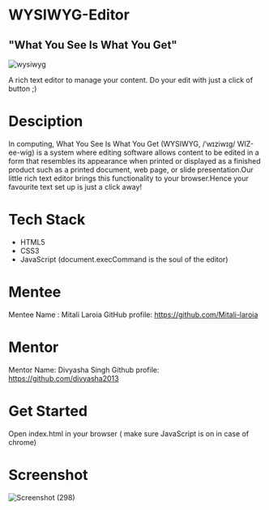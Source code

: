# WYSIWYG-Editor
## "What You See Is What You Get"
![wysiwyg](https://media0.giphy.com/media/9G5gtqvFTevHy8p5BU/giphy.gif)

 A rich text editor to manage your content. Do your edit with just a click of button ;)
 
 # Desciption 
 In computing, What You See Is What You Get (WYSIWYG, /ˈwɪziwɪɡ/ WIZ-ee-wig) is a system where editing software allows content to be edited in a form that
 resembles its appearance when printed or displayed as a finished product such as a printed document, web page, or slide presentation.Our little rich text 
 editor brings this functionality to your browser.Hence your favourite text set up is just a click away!
 
 # Tech Stack
 * HTML5
 * CSS3
 * JavaScript (document.execCommand is the soul of the editor)
 
 # Mentee
 Mentee Name : Mitali Laroia
 GitHub profile: https://github.com/Mitali-laroia
 
 # Mentor
 Mentor Name: Divyasha Singh
 Github profile: https://github.com/divyasha2013
 
 # Get Started
 Open index.html in your browser ( make sure JavaScript is on in case of chrome)
 
 # Screenshot
 ![Screenshot (298)](https://user-images.githubusercontent.com/54024297/97108383-3e1ec500-16f3-11eb-929c-d377deeaff4a.png)
 
 

 
 
